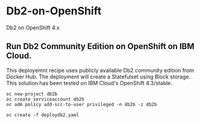 # Db2-on-OpenShift
Db2 on OpenShift 4.x

## Run Db2 Community Edition on OpenShift on IBM Cloud.

This deployemnt recipe uses publicly available Db2 community edition from Docker Hub. The deployment will create a Statefulset using Block storage. This solution has been tested on IBM Cloud's OpenShift 4.3/stable.

```
oc new-project db2b
oc create serviceaccount db2b
oc adm policy add-scc-to-user privileged -n db2b -z db2b
```
```
oc create -f deploydb2.yaml
```
